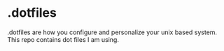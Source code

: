 # .dotfiles

.dotfiles are how you configure and personalize your unix based system. This repo contains dot files I am using.

